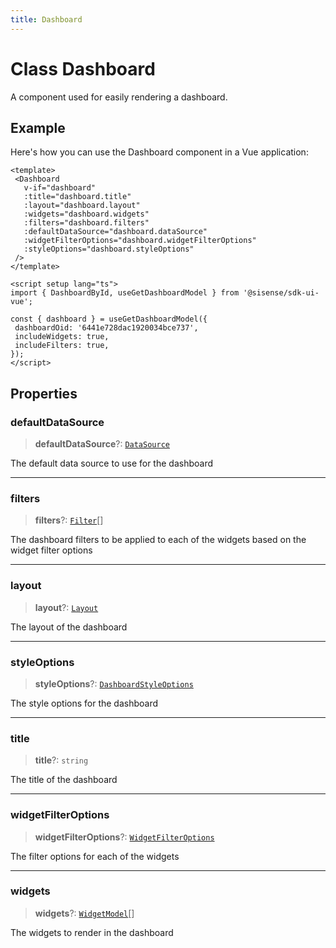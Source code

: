 ```yaml
---
title: Dashboard
---
```


# Class Dashboard <Badge type="fusionEmbed" text="Fusion Embed" /> <Badge type="alpha" text="Alpha" />

A component used for easily rendering a dashboard.

## Example

Here's how you can use the Dashboard component in a Vue application:
```vue
<template>
 <Dashboard
   v-if="dashboard"
   :title="dashboard.title"
   :layout="dashboard.layout"
   :widgets="dashboard.widgets"
   :filters="dashboard.filters"
   :defaultDataSource="dashboard.dataSource"
   :widgetFilterOptions="dashboard.widgetFilterOptions"
   :styleOptions="dashboard.styleOptions"
 />
</template>

<script setup lang="ts">
import { DashboardById, useGetDashboardModel } from '@sisense/sdk-ui-vue';

const { dashboard } = useGetDashboardModel({
 dashboardOid: '6441e728dac1920034bce737',
 includeWidgets: true,
 includeFilters: true,
});
</script>
```

## Properties

### defaultDataSource

> **defaultDataSource**?: [`DataSource`](../../sdk-data/type-aliases/type-alias.DataSource.md)

The default data source to use for the dashboard

***

### filters

> **filters**?: [`Filter`](../../sdk-data/interfaces/interface.Filter.md)[]

The dashboard filters to be applied to each of the widgets based on the widget filter options

***

### layout

> **layout**?: [`Layout`](../interfaces/interface.Layout.md)

The layout of the dashboard

***

### styleOptions

> **styleOptions**?: [`DashboardStyleOptions`](../../sdk-ui/type-aliases/type-alias.DashboardStyleOptions.md)

The style options for the dashboard

***

### title

> **title**?: `string`

The title of the dashboard

***

### widgetFilterOptions

> **widgetFilterOptions**?: [`WidgetFilterOptions`](../type-aliases/type-alias.WidgetFilterOptions.md)

The filter options for each of the widgets

***

### widgets

> **widgets**?: [`WidgetModel`](class.WidgetModel.md)[]

The widgets to render in the dashboard
